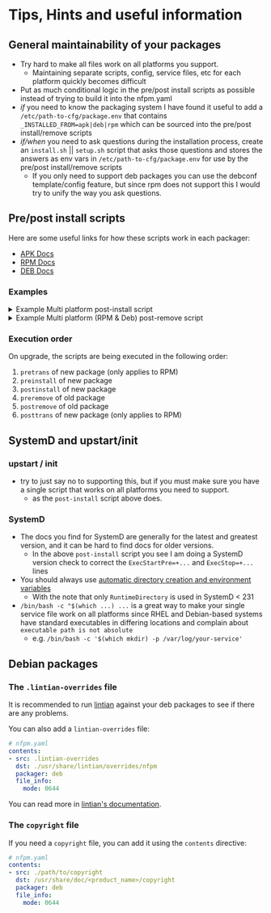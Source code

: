 # Tips, Hints and useful information

## General maintainability of your packages
* Try hard to make all files work on all platforms you support.
	* Maintaining separate scripts, config, service files, etc for each platform
	  quickly becomes difficult
* Put as much conditional logic in the pre/post install scripts as possible
  instead of trying to build it into the nfpm.yaml
* *if* you need to know the packaging system I have found it useful to add a
  `/etc/path-to-cfg/package.env` that contains `_INSTALLED_FROM=apk|deb|rpm`
  which can be sourced into the pre/post install/remove scripts
* *if/when* you need to ask questions during the installation process, create an
  `install.sh` || `setup.sh` script that asks those questions and stores the
  answers as env vars in `/etc/path-to-cfg/package.env` for use by the pre/post
  install/remove scripts
  * If you only need to support deb packages you can use the debconf
	template/config feature, but since rpm does not support this I would try to
	unify the way you ask questions.

## Pre/post install scripts

Here are some useful links for how these scripts work in each packager:

* [APK Docs](https://wiki.alpinelinux.org/wiki/Creating_an_Alpine_package#install)
* [RPM Docs](https://docs.fedoraproject.org/en-US/packaging-guidelines/Scriptlets/)
* [DEB Docs](https://www.debian.org/doc/debian-policy/ch-maintainerscripts.html)

### Examples

<details>
<summary>Example Multi platform post-install script</summary>

```bash
#!/bin/sh

# Step 1, decide if we should use SystemD or init/upstart
use_systemctl="True"
systemd_version=0
if ! command -V systemctl >/dev/null 2>&1; then
  use_systemctl="False"
else
    systemd_version=$(systemctl --version | head -1 | sed 's/systemd //g')
fi

cleanup() {
    # This is where you remove files that were not needed on this platform / system
    if [ "${use_systemctl}" = "False" ]; then
    	rm -f /path/to/<SERVICE NAME>.service
    else
        rm -f /etc/chkconfig/<SERVICE NAME>
        rm -f /etc/init.d/<SERVICE NAME>
    fi
}

cleanInstall() {
    printf "\033[32m Post Install of an clean install\033[0m\n"
    # Step 3 (clean install), enable the service in the proper way for this platform
    if [ "${use_systemctl}" = "False" ]; then
        if command -V chkconfig >/dev/null 2>&1; then
          chkconfig --add <SERVICE NAME>
        fi

        service <SERVICE NAME> restart ||:
    else
    	# rhel/centos7 cannot use ExecStartPre=+ to specify the pre start should be run as root
    	# even if you want your service to run as non root.
        if [ "${systemd_version}" -lt 231 ]; then
	        printf "\033[31m systemd version %s is less then 231, fixing the service file \033[0m\n" "${systemd_version}"
	        sed -i "s/=+/=/g" /path/to/<SERVICE NAME>.service
	    fi
        printf "\033[32m Reload the service unit from disk\033[0m\n"
        systemctl daemon-reload ||:
        printf "\033[32m Unmask the service\033[0m\n"
        systemctl unmask <SERVICE NAME> ||:
        printf "\033[32m Set the preset flag for the service unit\033[0m\n"
        systemctl preset <SERVICE NAME> ||:
        printf "\033[32m Set the enabled flag for the service unit\033[0m\n"
        systemctl enable <SERVICE NAME> ||:
        systemctl restart <SERVICE NAME> ||:
    fi
}

upgrade() {
    printf "\033[32m Post Install of an upgrade\033[0m\n"
    # Step 3(upgrade), do what you need
    ...
}

# Step 2, check if this is a clean install or an upgrade
action="$1"
if  [ "$1" = "configure" ] && [ -z "$2" ]; then
  # Alpine linux does not pass args, and deb passes $1=configure
  action="install"
elif [ "$1" = "configure" ] && [ -n "$2" ]; then
    # deb passes $1=configure $2=<current version>
    action="upgrade"
fi

case "$action" in
  "1" | "install")
    cleanInstall
    ;;
  "2" | "upgrade")
    printf "\033[32m Post Install of an upgrade\033[0m\n"
    upgrade
    ;;
  *)
    # $1 == version being installed
    printf "\033[32m Alpine\033[0m"
    cleanInstall
    ;;
esac

# Step 4, clean up unused files, yes you get a warning when you remove the package, but that is ok.
cleanup

```

</details>


<details>
<summary>Example Multi platform (RPM & Deb) post-remove script</summary>

```bash
#!/bin/sh

remove() {
    printf "\033[32m Post Remove of a normal remove\033[0m\n"
    echo "Remove" > /tmp/postremove-proof
}

purge() {
    printf "\033[32m Post Remove purge, deb only\033[0m\n"
    echo "Purge" > /tmp/postremove-proof
}

upgrade() {
    printf "\033[32m Post Remove of an upgrade\033[0m\n"
    echo "Upgrade" > /tmp/postremove-proof
}

echo "$@"

action="$1"

case "$action" in
  "0" | "remove")
    remove
    ;;
  "1" | "upgrade")
    upgrade
    ;;
  "purge")
    purge
    ;;
  *)
    printf "\033[32m Alpine\033[0m"
    remove
    ;;
esac
```

</details>


### Execution order
On upgrade, the scripts are being executed in the following order:

1. `pretrans` of new package (only applies to RPM)
2. `preinstall` of new package
3. `postinstall` of new package
4. `preremove` of old package
5. `postremove` of old package
6. `posttrans` of new package (only applies to RPM)

## SystemD and upstart/init

### upstart / init
* try to just say no to supporting this, but if you must make sure you have a
  single script that works on all platforms you need to support.
  * as the `post-install` script above does.

### SystemD

* The docs you find for SystemD are generally for the latest and greatest
  version, and it can be hard to find docs for older versions.
  * In the above `post-install` script you see I am doing a SystemD version
	check to correct the `ExecStartPre=+...` and `ExecStop=+...` lines
* You should always use
  [automatic directory creation and environment variables](https://www.freedesktop.org/software/systemd/man/systemd.exec.html#id-1.14.4.3.6.2)
  * With the note that only `RuntimeDirectory` is used in SystemD < 231
* `/bin/bash -c "$(which ...) ...` is a great way to make your single service
  file work on all platforms since RHEL and Debian-based systems have standard
  executables in differing locations and complain about `executable path is not
  absolute`
  * e.g. `/bin/bash -c '$(which mkdir) -p /var/log/your-service'`


## Debian packages

### The `.lintian-overrides` file

It is recommended to run [lintian](https://lintian.debian.org) against your
deb packages to see if there are any problems.

You can also add a `lintian-overrides` file:

```yaml
# nfpm.yaml
contents:
- src: .lintian-overrides
  dst: ./usr/share/lintian/overrides/nfpm
  packager: deb
  file_info:
	mode: 0644
```

You can read more in [lintian's documentation](https://lintian.debian.org/manual/index.html).

### The `copyright` file

If you need a `copyright` file, you can add it using the `contents` directive:


```yaml
# nfpm.yaml
contents:
- src: ./path/to/copyright
  dst: /usr/share/doc/<product_name>/copyright
  packager: deb
  file_info:
	mode: 0644
```

